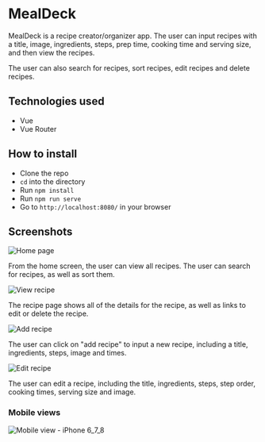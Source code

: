 # MealDeck

MealDeck is a recipe creator/organizer app. The user can input recipes with a title, image, ingredients, steps, prep time, cooking time and serving size, and then view the recipes.

The user can also search for recipes, sort recipes, edit recipes and delete recipes.

## Technologies used

- Vue
- Vue Router

## How to install

- Clone the repo
- `cd` into the directory
- Run `npm install`
- Run `npm run serve`
- Go to `http://localhost:8080/` in your browser

## Screenshots

![Home page](https://user-images.githubusercontent.com/4350550/88592231-ea7cdc80-d01a-11ea-99f8-f8a9df201280.png)

From the home screen, the user can view all recipes. The user can search for recipes, as well as sort them.

![View recipe](https://user-images.githubusercontent.com/4350550/88592224-e81a8280-d01a-11ea-9871-147a25b6b090.png)

The recipe page shows all of the details for the recipe, as well as links to edit or delete the recipe.

![Add recipe](https://user-images.githubusercontent.com/4350550/88592219-e650bf00-d01a-11ea-89c0-459bba0ff8b4.png)

The user can click on "add recipe" to input a new recipe, including a title, ingredients, steps, image and times.

![Edit recipe](https://user-images.githubusercontent.com/4350550/88592234-eb157300-d01a-11ea-9b9d-fea5560fee9c.png)

The user can edit a recipe, including the title, ingredients, steps, step order, cooking times, serving size and image.

### Mobile views

![Mobile view - iPhone 6_7_8](https://user-images.githubusercontent.com/4350550/88587154-bb626d00-d012-11ea-8bc6-4982d7e1975a.png)
